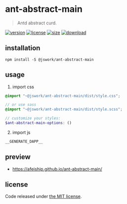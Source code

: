 # ant-abstract-main
> Antd abstract curd.

[![version][version-image]][version-url]
[![license][license-image]][license-url]
[![size][size-image]][size-url]
[![download][download-image]][download-url]

## installation
```shell
npm install -S @jswork/ant-abstract-main
```

## usage
1. import css
  ```scss
  @import "~@jswork/ant-abstract-main/dist/style.css";

  // or use sass
  @import "~@jswork/ant-abstract-main/dist/style.scss";

  // customize your styles:
  $ant-abstract-main-options: ()
  ```
2. import js
  ```js
__GENERATE_DAPP__
  ```

## preview
- https://afeiship.github.io/ant-abstract-main/

## license
Code released under [the MIT license](https://github.com/afeiship/ant-abstract-main/blob/master/LICENSE.txt).

[version-image]: https://img.shields.io/npm/v/@jswork/ant-abstract-main
[version-url]: https://npmjs.org/package/@jswork/ant-abstract-main

[license-image]: https://img.shields.io/npm/l/@jswork/ant-abstract-main
[license-url]: https://github.com/afeiship/ant-abstract-main/blob/master/LICENSE.txt

[size-image]: https://img.shields.io/bundlephobia/minzip/@jswork/ant-abstract-main
[size-url]: https://github.com/afeiship/ant-abstract-main/blob/master/dist/ant-abstract-main.min.js

[download-image]: https://img.shields.io/npm/dm/@jswork/ant-abstract-main
[download-url]: https://www.npmjs.com/package/@jswork/ant-abstract-main
